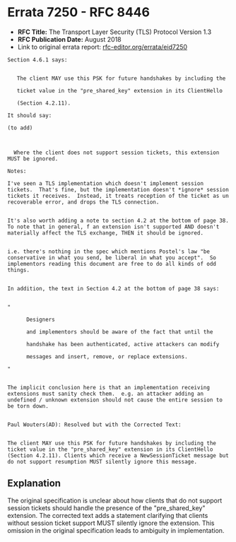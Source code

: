 # Errata 7250 - RFC 8446

- **RFC Title:** The Transport Layer Security (TLS) Protocol Version 1.3
- **RFC Publication Date:** August 2018
- Link to original errata report: [rfc-editor.org/errata/eid7250](https://www.rfc-editor.org/errata/eid7250)

```
Section 4.6.1 says:


   The client MAY use this PSK for future handshakes by including the
   ticket value in the "pre_shared_key" extension in its ClientHello
   (Section 4.2.11).

It should say:

(to add)

  Where the client does not support session tickets, this extension MUST be ignored.

Notes:

I've seen a TLS implementation which doesn't implement session tickets.  That's fine, but the implementation doesn't *ignore* session tickets it receives.  Instead, it treats reception of the ticket as un recoverable error, and drops the TLS connection.

It's also worth adding a note to section 4.2 at the bottom of page 38.  To note that in general, f an extension isn't supported AND doesn't materially affect the TLS exchange, THEN it should be ignored.

i.e. there's nothing in the spec which mentions Postel's law "be conservative in what you send, be liberal in what you accept".  So implementors reading this document are free to do all kinds of odd things.

In addition, the text in Section 4.2 at the bottom of page 38 says:

"
      Designers
      and implementors should be aware of the fact that until the
      handshake has been authenticated, active attackers can modify
      messages and insert, remove, or replace extensions.
"

The implicit conclusion here is that an implementation receiving extensions must sanity check them.  e.g. an attacker adding an undefined / unknown extension should not cause the entire session to be torn down.

Paul Wouters(AD): Resolved but with the Corrected Text:

The client MAY use this PSK for future handshakes by including the ticket value in the "pre_shared_key" extension in its ClientHello (Section 4.2.11). Clients which receive a NewSessionTicket message but do not support resumption MUST silently ignore this message.
```

## Explanation

The original specification is unclear about how clients that do not support session tickets should handle the presence of the "pre_shared_key" extension. The corrected text adds a statement clarifying that clients without session ticket support MUST silently ignore the extension. This omission in the original specification leads to ambiguity in implementation.
